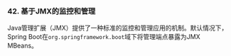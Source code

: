 ### 42. 基于JMX的监控和管理

Java管理扩展（JMX）提供了一种标准的监控和管理应用的机制。默认情况下，Spring Boot在`org.springframework.boot`域下将管理端点暴露为JMX MBeans。
